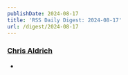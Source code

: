 ```yaml
---
publishDate: 2024-08-17
title: 'RSS Daily Digest: 2024-08-17'
url: /digest/2024-08-17
---
```


### [Chris Aldrich](https://boffosocko.com/)

  * [](https://boffosocko.com/2024/08/16/orga-privat-5-type-sample/)
  
